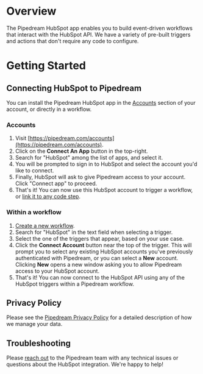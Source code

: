 # Overview

The Pipedream HubSpot app enables you to build event-driven workflows that interact with the HubSpot API. We have a variety of pre-built triggers and actions that don't require any code to configure.

# Getting Started

## Connecting HubSpot to Pipedream

You can install the Pipedream HubSpot app in the [Accounts](https://pipedream.com/accounts) section of your account, or directly in a workflow.

### Accounts

1. Visit [https://pipedream.com/accounts](https://pipedream.com/accounts).
2. Click on the **Connect An App** button in the top-right.
3. Search for "HubSpot" among the list of apps, and select it.
4. You will be prompted to sign in to HubSpot and select the account you'd like to connect.
5. Finally, HubSpot will ask to give Pipedream access to your account. Click "Connect app" to proceed.
6. That's it! You can now use this HubSpot account to trigger a workflow, or [link it to any code step](/connected-accounts/#connecting-accounts).

### Within a workflow

1. [Create a new workflow](https://pipedream.com/new).
2. Search for "HubSpot" in the text field when selecting a trigger.
3. Select the one of the triggers that appear, based on your use case.
4. Click the **Connect Account** button near the top of the trigger. This will prompt you to select any existing HubSpot accounts you've previously authenticated with Pipedream, or you can select a **New** account. Clicking **New** opens a new window asking you to allow Pipedream access to your HubSpot account.
5. That's it! You can now connect to the HubSpot API using any of the HubSpot triggers within a Pipedream workflow.

## Privacy Policy

Please see the [Pipedream Privacy Policy](https://pipedream.com/privacy) for a detailed description of how we manage your data.

## Troubleshooting

Please [reach out](https://pipedream.com/support/) to the Pipedream team with any technical issues or questions about the HubSpot integration. We're happy to help!
